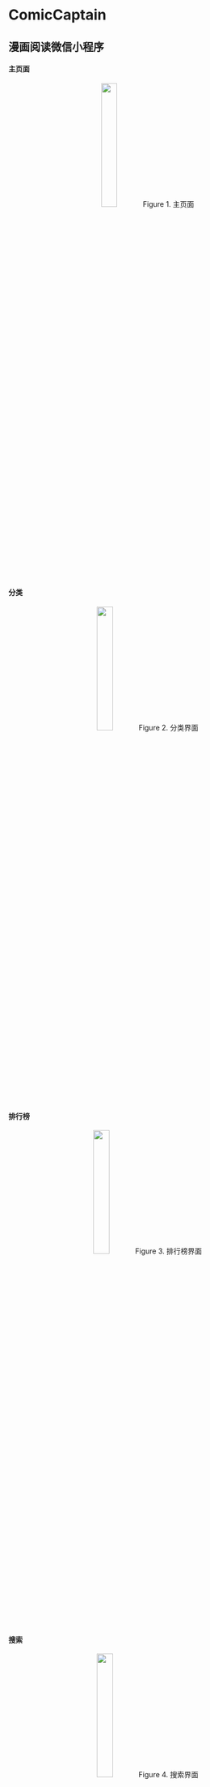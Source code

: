 # ComicCaptain
## 漫画阅读微信小程序

#### 主页面
<center>
  <img src="images/1.png" width="25%" height="25%" />
  Figure 1. 主页面
</center>

#### 分类
<center>
  <img src="images/2.png" width="25%" height="25%" />
  Figure 2. 分类界面
</center>
 
#### 排行榜
 
<center>
  <img src="images/3.png" width="25%" height="25%" />
  Figure 3. 排行榜界面
</center>

#### 搜索
 
<center>
  <img src="images/4.png" width="25%" height="25%" />
  Figure 4. 搜索界面
</center>

#### 漫画内容
在主页面中，点击任意空白区域，即可弹出“新建课程”界面。也在侧滑菜单中，点击“添加”，进入课程添加界面。在“新建课程”界面中，用户可进行单双周的选择以及课程其他信息的输入。输入完毕后，点击“完成”，即完成了一次课程的添加，此时，课程会实时显示在首页课程界面中。若是误触导致进入添加界面，也可通过点下方“X”号退出。
通过ArrayAdapter（数组适配器）与Spinner相结合，在添加课程的布局中实现单双周的下拉列表显示，再结合点击事件，在用户点击“完成”按钮后，若是所有信息输入无误，则这些添加的数据将被传到数据库，再通过putExtra实现AddCourseActivity与MainActivity间的课程信息传递。课程信息传递后，在MainActivity中创建课程表视图，实现新添加的课程信息的实时显示。其中，单个课程布局的高度是根据课程时间差值计算得到。若是信息填写出错或是基本信息未填写完整，通过Toast对用户的不合法信息输入进行提示。
<div display="flex" flex-direction="row" width="100%">
  <div display="flex" flex-direction="column">
    <img src="images/5.png" width="25%" height="25%" />
    <p>Figure 5. 漫画简介</p>
  </div>
  <div display="flex" flex-direction="column">
    <img src="images/6.png" width="25%" height="25%" />
    <p>Figure 6. 漫画目录</p>
  </div>
  <div display="flex" flex-direction="column">
    <img src="images/7.png" width="25%" height="25%" />
    <p>Figure 7. 漫画页</p>
  </div>
</div>

#### 个人界面   
<div display="flex" flex-direction="row" width="100%">
  <div display="flex" flex-direction="column">
    <img src="images/8.png" width="25%" height="25%" />
    <p>Figure 8. 我的上传</p>
  </div>
</div>
<div display="flex" flex-direction="row" width="100%">
  <div display="flex" flex-direction="column">
    <img src="images/9.png" width="25%" height="25%" />
    <p></p>Figure 9. 上传漫画</p>
  </div>
  <div display="flex" flex-direction="column">
    <img src="images/10.png" width="25%" height="25%" />
    <p>Figure 10. 历史纪录</p>
  </div>
  <div display="flex" flex-direction="column">
    <img src="images/11.png width="25%" height="25%" />
    <p>Figure 11. 反馈</p>
  </div>
</div>


## 参考文档

- 微信小程序开发者文档：https://developers.weixin.qq.com/miniprogram/dev/wxcloud/basis/getting-started.html
